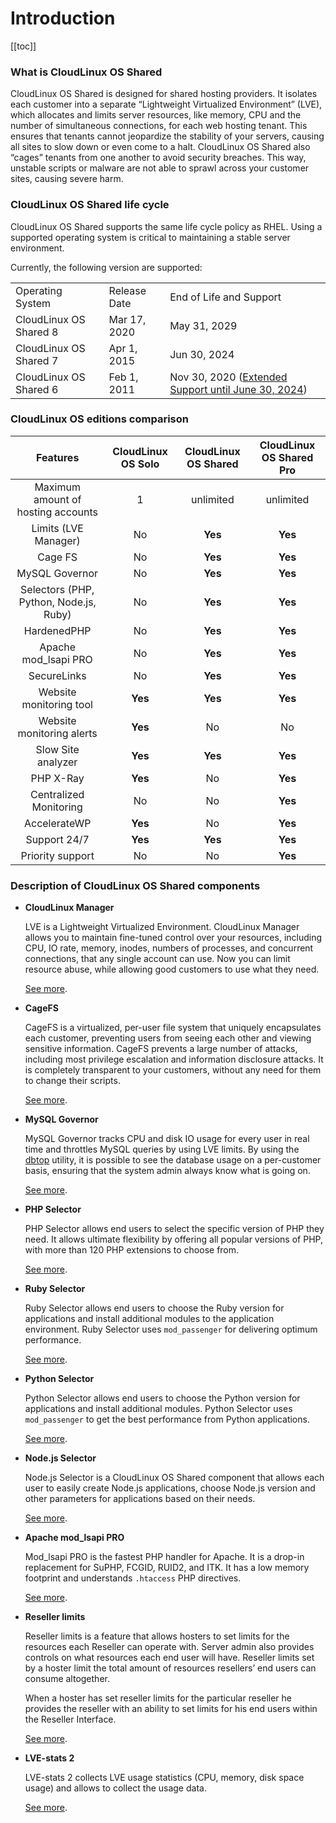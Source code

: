 # Introduction

[[toc]]

### What is CloudLinux OS Shared

CloudLinux OS Shared is designed for shared hosting providers. It isolates each customer into a separate “Lightweight Virtualized Environment” (LVE), which allocates and limits server resources, like memory, CPU and the number of simultaneous connections, for each web hosting tenant. This ensures that tenants cannot jeopardize the stability of your servers, causing all sites to slow down or even come to a halt. CloudLinux OS Shared also “cages” tenants from one another to avoid security breaches. This way, unstable scripts or malware are not able to sprawl across your customer sites, causing severe harm.

### CloudLinux OS Shared life cycle

CloudLinux OS Shared supports the same life cycle policy as RHEL. Using a supported operating system is critical to maintaining a stable server environment.

Currently, the following version are supported:

| |  | |
|-|--|-|
|Operating System | Release Date| End of Life and Support|
|CloudLinux OS Shared 8 | Mar 17, 2020 | May 31, 2029 |
|CloudLinux OS Shared 7 | Apr 1, 2015 | Jun 30, 2024 |
|CloudLinux OS Shared 6 | Feb 1, 2011 | Nov 30, 2020 ([Extended Support until June 30, 2024](https://docs.cln.cloudlinux.com/billing/#cloudlinux-os-6-extended-lifecycle-support)) |

### CloudLinux OS editions comparison

|**Features**|**CloudLinux OS Solo**|**CloudLinux OS Shared**|**CloudLinux OS Shared Pro**|
|:-:|:-:|:-:|:-:|
|Maximum amount of hosting accounts|1|unlimited|unlimited|
|Limits (LVE Manager)|No|**Yes**|**Yes**|
|Cage FS|No|**Yes**|**Yes**|
|MySQL Governor|No|**Yes**|**Yes**|
|Selectors (PHP, Python, Node.js, Ruby)|No|**Yes**|**Yes**|
|HardenedPHP|No|**Yes**|**Yes**|
|Apache mod_lsapi PRO|No|**Yes**|**Yes**|
|SecureLinks|No|**Yes**|**Yes**|
|Website monitoring tool|**Yes**|**Yes**|**Yes**|
|Website monitoring alerts|**Yes**|No|No|
|Slow Site analyzer|**Yes**|**Yes**|**Yes**|
|PHP X-Ray|**Yes**|No|**Yes**|
|Centralized Monitoring|No|No|**Yes**|
|AccelerateWP|**Yes**|No|**Yes**|
|Support 24/7|**Yes**|**Yes**|**Yes**|
|Priority support|No|No|**Yes**|

### Description of CloudLinux OS Shared components

* **CloudLinux Manager**

  LVE is a Lightweight Virtualized Environment.
  CloudLinux Manager allows you to maintain fine-tuned control over your resources, including CPU, IO rate, memory, inodes, numbers of processes, and concurrent connections, that any single account can use. Now you can limit resource abuse, while allowing good customers to use what they need.

  [See more](/lve_manager/).

* **CageFS**

    CageFS is a virtualized, per-user file system that uniquely encapsulates each customer, preventing users from seeing each other and viewing sensitive information. CageFS prevents a large number of attacks, including most privilege escalation and information disclosure attacks. It is completely transparent to your customers, without any need for them to change their scripts.

    [See more](/cloudlinux_os_components/#cagefs).
* **MySQL Governor**

    MySQL Governor tracks CPU and disk IO usage for every user in real time and throttles MySQL queries by using LVE limits. By using the [dbtop](/command-line_tools/#dbtop) utility, it is possible to see the database usage on a per-customer basis, ensuring that the system admin always know what is going on.

    [See more](/cloudlinux_os_components/#mysql-governor).
* **PHP Selector**

    PHP Selector allows end users to select the specific version of PHP they need. It allows ultimate flexibility by offering all popular versions of PHP, with more than 120 PHP extensions to choose from.

    [See more](/cloudlinux_os_components/#php-selector).
* **Ruby Selector**

    Ruby Selector allows end users to choose the Ruby version for applications and install additional modules to the application environment. Ruby Selector uses `mod_passenger` for delivering optimum performance.

    [See more](/cloudlinux_os_components/#ruby-selector).
* **Python Selector**

    Python Selector allows end users to choose the Python version for applications and install additional modules. Python Selector uses `mod_passenger` to get the best performance from Python applications.

    [See more](/cloudlinux_os_components/#python-selector).
* <span class="notranslate"> **Node.js Selector** </span>

    Node.js Selector is a CloudLinux OS Shared component that allows each user to easily create Node.js applications, choose Node.js version and other parameters for applications based on their needs.

    [See more](/cloudlinux_os_components/#node-js-selector).
* **Apache mod_lsapi PRO**

    Mod_lsapi PRO is the fastest PHP handler for Apache. It is a drop-in replacement for SuPHP, FCGID, RUID2, and ITK. It has a low memory footprint and understands `.htaccess` PHP directives.

    [See more](/cloudlinux_os_components/#apache-mod-lsapi-pro).
* **Reseller limits**

    Reseller limits is a feature that allows hosters to set limits for the resources each Reseller can operate with. Server admin also provides controls on what resources each end user will have. Reseller limits set by a hoster limit the total amount of resources resellers’ end users can consume altogether.

    When a hoster has set reseller limits for the particular reseller he provides the reseller with an ability to set limits for his end users within the Reseller Interface.

    [See more](/cloudlinux_os_components/#reseller-limits).
* <span class="notranslate"> **LVE-stats 2** </span>

    <span class="notranslate"> LVE-stats 2 </span> collects LVE usage statistics (CPU, memory, disk space usage) and allows to collect the usage data.

    [See more](/cloudlinux_os_components/#lve-stats-2).

